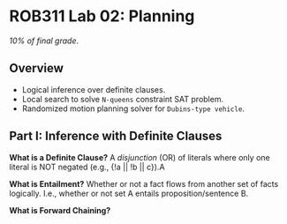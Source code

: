 # ROB311 Lab 02: Planning

_10% of final grade_.

## Overview

 - Logical inference over definite clauses.
 - Local search to solve `N-queens` constraint SAT problem.
 - Randomized motion planning solver for `Dubins-type vehicle`.

## Part I: Inference with Definite Clauses

__What is a Definite Clause?__ A *disjunction* (OR) of literals where only one literal is NOT negated (e.g., {!a || !b || c}).A

__What is Entailment?__ Whether or not a fact flows from another set of facts logically. I.e., whether or not set A entails proposition/sentence B.

__What is Forward Chaining?__ 




